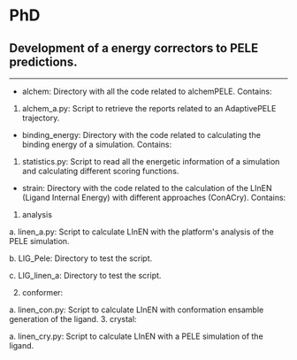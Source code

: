 # PhD
## Development of a energy correctors to PELE predictions.

---
- alchem: Directory with all the code related to alchemPELE. Contains:
 1. alchem_a.py: Script to retrieve the reports related to an AdaptivePELE trajectory.

- binding_energy: Directory with the code related to calculating the binding energy of a simulation. Contains: 
 1. statistics.py: Script to read all the energetic information of a simulation and calculating different scoring functions.

- strain: Directory with the code related to the calculation of the LInEN (Ligand Internal Energy) with different approaches (ConACry). Contains:
 1. analysis

   a. linen_a.py: Script to calculate LInEN with the platform's analysis of the PELE simulation.

   b. LIG_Pele: Directory to test the script.

   c. LIG_linen_a: Directory to test the script.

 2. conformer:
 
   a. linen_con.py: Script to calculate LInEN with conformation ensamble generation of the ligand.
 3. crystal:
 
   a. linen_cry.py: Script to calculate LInEN with a PELE simulation of the ligand. 



